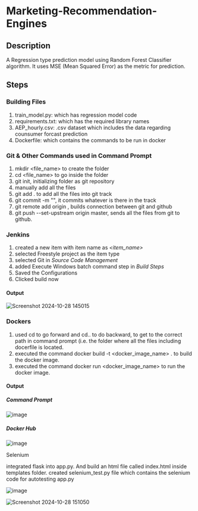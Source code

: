# Marketing-Recommendation-Engines

## Description
A Regression type prediction model using Random Forest Classifier algorithm. It uses MSE (Mean Squared Error) as the metric for prediction.

## Steps

### Building Files
1) train_model.py: which has regression model code
2) requirements.txt: which has the required library names
3) AEP_hourly.csv: .csv dataset which includes the data regarding counsumer forcast prediction
4) Dockerfile: which contains the commands to be run in docker

### Git & Other Commands used in Command Prompt
1) mkdir <file_name> to create the folder
2) cd <file_name> to go inside the folder
3) git init, initializing folder as git repository
4) manually add all the files
5) git add . to add all the files into git track
6) git commit -m "<message>", it commits whatever is there in the track
7) git remote add origin <GitHub repository link>, builds connection between git and github
8) git push --set-upstream origin master, sends all the files from git to github.


### Jenkins
1) created a new item with item name as *<item_name>*
2) selected Freestyle project as the item type
3) selected Git in *Source Code Management*
4) added Execute Windows batch command step in *Build Steps*
5) Saved the Configurations
6) Clicked build now

#### Output
![Screenshot 2024-10-28 145015](https://github.com/user-attachments/assets/08e25e76-8210-42a1-b48a-2f3acddc9328)



### Dockers
1) used cd to go forward and cd.. to do backward, to get to the correct path in command prompt (i.e. the folder where all the files including docerfile is located.
2) executed the command docker build -t <docker_image_name> . to build the docker image.
3) executed the command docker run <docker_image_name> to run the docker image.

#### Output
  ##### Command Prompt
![image](https://github.com/user-attachments/assets/ca64df36-d546-4218-9365-b2f66dadb7ff)



  
  ##### Docker Hub
![image](https://github.com/user-attachments/assets/fd1f0e96-28c3-4bbf-9050-db251b9f911e)

Selenium

integrated flask into app.py. And build an html file called index.html inside templates folder.
created selenium_test.py file which contains the selenium code for autotesting app.py

![image](https://github.com/user-attachments/assets/973f8c08-0c69-4793-b039-b0d084f1d2ab)

![Screenshot 2024-10-28 151050](https://github.com/user-attachments/assets/6f1a3e7a-5862-4c96-b879-aaa9702e1e93)
